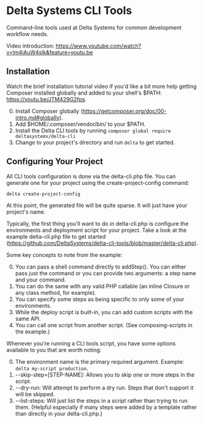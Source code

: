 # Delta Systems CLI Tools

Command-line tools used at Delta Systems for common development workflow needs.

Video introduction:
https://www.youtube.com/watch?v=lm4iAuW4sIk&feature=youtu.be

## Installation

Watch the brief installation tutorial video if you'd like a bit more help getting Composer installed globally and added to your shell's $PATH: https://youtu.be/JTM429G2fps.

0. Install Composer globally (https://getcomposer.org/doc/00-intro.md#globally).
0. Add $HOME/.composer/vendor/bin/ to your $PATH.
0. Install the Delta CLI tools by running `composer global require deltasystems/delta-cli`
0. Change to your project's directory and run `delta` to get started.

## Configuring Your Project

All CLI tools configuration is done via the delta-cli.php file.  You can generate one for your project
using the create-project-config command:

    delta create-project-config

At this point, the generated file will be quite sparse.  It will just have your project's name.

Typically, the first thing you'll want to do in delta-cli.php is configure the environments and
deployment script for your project.  Take a look at the example delta-cli.php file to get started
(https://github.com/DeltaSystems/delta-cli-tools/blob/master/delta-cli.php).

Some key concepts to note from the example:

0. You can pass a shell command directly to addStep().  You can either pass just the command or you can provide two arguments: a step name and your command.
0. You can do the same with any valid PHP callable (an inline Closure or any class method, for example).
0. You can specify some steps as being specific to only some of your environments.
0. While the deploy script is built-in, you can add custom scripts with the same API.
0. You can call one script from another script.  (See composing-scripts in the example.)

Whenever you're running a CLI tools script, you have some options available to you that are worth
noting:

0. The environment name is the primary required argument.  Example: `delta my-script production`.
0. --skip-step=[STEP-NAME]: Allows you to skip one or more steps in the script.
0. --dry-run: Will attempt to perform a dry run.  Steps that don't support it will be skipped.
0. --list-steps: Will just list the steps in a script rather than trying to run them.  (Helpful especially if many steps were added by a template rather than directly in your delta-cli.php.)

